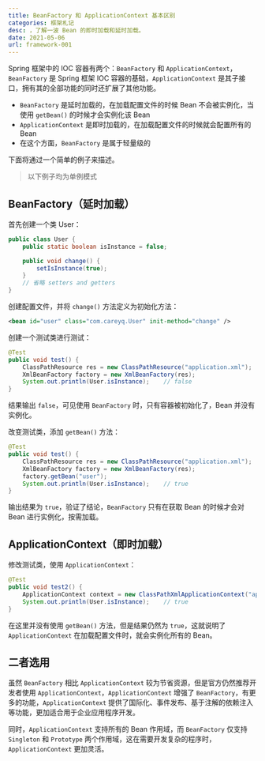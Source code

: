 ```yaml
---
title: BeanFactory 和 ApplicationContext 基本区别
categories: 框架札记
desc: ，了解一波 Bean 的即时加载和延时加载。
date: 2021-05-06
url: framework-001
---
```


Spring 框架中的 IOC 容器有两个：`BeanFactory` 和 `ApplicationContext`，`BeanFactory` 是 Spring 框架 IOC 容器的基础，`ApplicationContext` 是其子接口，拥有其的全部功能的同时还扩展了其他功能。

- `BeanFactory` 是延时加载的，在加载配置文件的时候 Bean 不会被实例化，当使用 `getBean()` 的时候才会实例化该 Bean
- `ApplicationContext` 是即时加载的，在加载配置文件的时候就会配置所有的 Bean
- 在这个方面，`BeanFactory` 是属于轻量级的

下面将通过一个简单的例子来描述。

> 以下例子均为单例模式

## BeanFactory（延时加载）

首先创建一个类 User：

```java
public class User {
    public static boolean isInstance = false;

    public void change() {
        setIsInstance(true);
    }
	// 省略 setters and getters
}
```

创建配置文件，并将 `change()` 方法定义为初始化方法：

```xml
<bean id="user" class="com.careyq.User" init-method="change" />
```

创建一个测试类进行测试：

```java
@Test
public void test() {
    ClassPathResource res = new ClassPathResource("application.xml");
    XmlBeanFactory factory = new XmlBeanFactory(res);
    System.out.println(User.isInstance);	// false
}
```

结果输出 `false`，可见使用 `BeanFactory` 时，只有容器被初始化了，Bean 并没有实例化。

改变测试类，添加 `getBean()` 方法：

```java
@Test
public void test() {
    ClassPathResource res = new ClassPathResource("application.xml");
    XmlBeanFactory factory = new XmlBeanFactory(res);
    factory.getBean("user");
    System.out.println(User.isInstance);	// true
}
```

输出结果为 `true`，验证了结论，`BeanFactory` 只有在获取 Bean 的时候才会对 Bean 进行实例化，按需加载。

## ApplicationContext（即时加载）

修改测试类，使用 `ApplicationContext`：

```java
@Test
public void test2() {
    ApplicationContext context = new ClassPathXmlApplicationContext("application.xml");
    System.out.println(User.isInstance);	// true
}
```

在这里并没有使用 `getBean()` 方法，但是结果仍然为 `true`，这就说明了 `ApplicationContext` 在加载配置文件时，就会实例化所有的 Bean。

## 二者选用

虽然 `BeanFactory` 相比 `ApplicationContext` 较为节省资源，但是官方仍然推荐开发者使用 `ApplicationContext`，`ApplicationContext` 增强了 `BeanFactory`，有更多的功能，`ApplicationContext` 提供了国际化、事件发布、基于注解的依赖注入等功能，更加适合用于企业应用程序开发。

同时，`ApplicationContext` 支持所有的 Bean 作用域，而 `BeanFactory` 仅支持 `Singleton` 和 `Prototype` 两个作用域，这在需要开发复杂的程序时，`ApplicationContext` 更加灵活。
